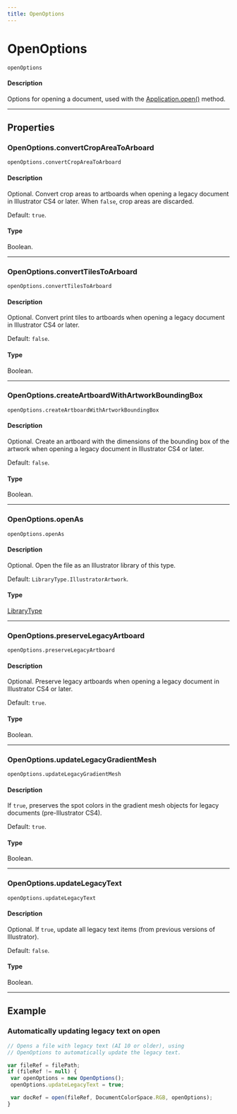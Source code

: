```yaml
---
title: OpenOptions
---
```

# OpenOptions

`openOptions`

#### Description

Options for opening a document, used with the [Application.open()](../application#applicationopen) method.

---

## Properties

### OpenOptions.convertCropAreaToArboard

`openOptions.convertCropAreaToArboard`

#### Description

Optional. Convert crop areas to artboards when opening a legacy document in Illustrator CS4 or later. When `false`, crop areas are discarded.

Default: `true`.

#### Type

Boolean.

---

### OpenOptions.convertTilesToArboard

`openOptions.convertTilesToArboard`

#### Description

Optional. Convert print tiles to artboards when opening a legacy document in Illustrator CS4 or later.

Default: `false`.

#### Type

Boolean.

---

### OpenOptions.createArtboardWithArtworkBoundingBox

`openOptions.createArtboardWithArtworkBoundingBox`

#### Description

Optional. Create an artboard with the dimensions of the bounding box of the artwork when opening a legacy document in Illustrator CS4 or later.

Default: `false`.

#### Type

Boolean.

---

### OpenOptions.openAs

`openOptions.openAs`

#### Description

Optional. Open the file as an Illustrator library of this type.

Default: `LibraryType.IllustratorArtwork`.

#### Type

[LibraryType](../scripting-constants#librarytype)

---

### OpenOptions.preserveLegacyArtboard

`openOptions.preserveLegacyArtboard`

#### Description

Optional. Preserve legacy artboards when opening a legacy document in Illustrator CS4 or later.

Default: `true`.

#### Type

Boolean.

---

### OpenOptions.updateLegacyGradientMesh

`openOptions.updateLegacyGradientMesh`

#### Description

If `true`, preserves the spot colors in the gradient mesh objects for legacy documents (pre-Illustrator CS4).

Default: `true`.

#### Type

Boolean.

---

### OpenOptions.updateLegacyText

`openOptions.updateLegacyText`

#### Description

Optional. If `true`, update all legacy text items (from previous versions of Illustrator).

Default: `false`.

#### Type

Boolean.

---

## Example

### Automatically updating legacy text on open

```javascript
// Opens a file with legacy text (AI 10 or older), using
// OpenOptions to automatically update the legacy text.

var fileRef = filePath;
if (fileRef != null) {
 var openOptions = new OpenOptions();
 openOptions.updateLegacyText = true;

 var docRef = open(fileRef, DocumentColorSpace.RGB, openOptions);
}
```
